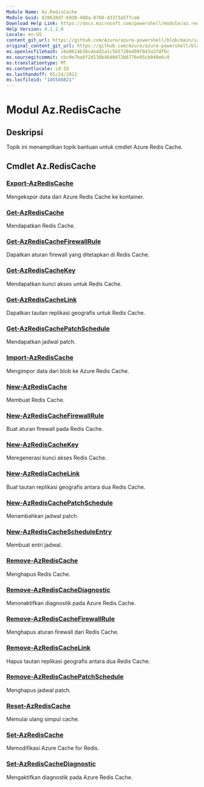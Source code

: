 ```yaml
---
Module Name: Az.RedisCache
Module Guid: 820628d7-6938-488a-8760-43373a5ffce6
Download Help Link: https://docs.microsoft.com/powershell/module/az.rediscache
Help Version: 4.1.2.0
Locale: en-US
content_git_url: https://github.com/Azure/azure-powershell/blob/main/src/RedisCache/RedisCache/help/Az.RedisCache.md
original_content_git_url: https://github.com/Azure/azure-powershell/blob/main/src/RedisCache/RedisCache/help/Az.RedisCache.md
ms.openlocfilehash: c0a9614b38cdedd2a1c565728ed99f843a37dfbc
ms.sourcegitcommit: cbc0e7ba6f2d138b46d0d72b6776e95cb040e6c8
ms.translationtype: MT
ms.contentlocale: id-ID
ms.lasthandoff: 05/24/2022
ms.locfileid: "145546821"
---
```

# Modul Az.RedisCache
## Deskripsi
Topik ini menampilkan topik bantuan untuk cmdlet Azure Redis Cache.

## Cmdlet Az.RedisCache
### [Export-AzRedisCache](Export-AzRedisCache.md)
Mengekspor data dari Azure Redis Cache ke kontainer.

### [Get-AzRedisCache](Get-AzRedisCache.md)
Mendapatkan Redis Cache.

### [Get-AzRedisCacheFirewallRule](Get-AzRedisCacheFirewallRule.md)
Dapatkan aturan firewall yang ditetapkan di Redis Cache.

### [Get-AzRedisCacheKey](Get-AzRedisCacheKey.md)
Mendapatkan kunci akses untuk Redis Cache.

### [Get-AzRedisCacheLink](Get-AzRedisCacheLink.md)
Dapatkan tautan replikasi geografis untuk Redis Cache.

### [Get-AzRedisCachePatchSchedule](Get-AzRedisCachePatchSchedule.md)
Mendapatkan jadwal patch.

### [Import-AzRedisCache](Import-AzRedisCache.md)
Mengimpor data dari blob ke Azure Redis Cache.

### [New-AzRedisCache](New-AzRedisCache.md)
Membuat Redis Cache.

### [New-AzRedisCacheFirewallRule](New-AzRedisCacheFirewallRule.md)
Buat aturan firewall pada Redis Cache.

### [New-AzRedisCacheKey](New-AzRedisCacheKey.md)
Meregenerasi kunci akses Redis Cache.

### [New-AzRedisCacheLink](New-AzRedisCacheLink.md)
Buat tautan replikasi geografis antara dua Redis Cache.

### [New-AzRedisCachePatchSchedule](New-AzRedisCachePatchSchedule.md)
Menambahkan jadwal patch.

### [New-AzRedisCacheScheduleEntry](New-AzRedisCacheScheduleEntry.md)
Membuat entri jadwal.

### [Remove-AzRedisCache](Remove-AzRedisCache.md)
Menghapus Redis Cache.

### [Remove-AzRedisCacheDiagnostic](Remove-AzRedisCacheDiagnostic.md)
Menonaktifkan diagnostik pada Azure Redis Cache.

### [Remove-AzRedisCacheFirewallRule](Remove-AzRedisCacheFirewallRule.md)
Menghapus aturan firewall dari Redis Cache.

### [Remove-AzRedisCacheLink](Remove-AzRedisCacheLink.md)
Hapus tautan replikasi geografis antara dua Redis Cache.

### [Remove-AzRedisCachePatchSchedule](Remove-AzRedisCachePatchSchedule.md)
Menghapus jadwal patch.

### [Reset-AzRedisCache](Reset-AzRedisCache.md)
Memulai ulang simpul cache.

### [Set-AzRedisCache](Set-AzRedisCache.md)
Memodifikasi Azure Cache for Redis.

### [Set-AzRedisCacheDiagnostic](Set-AzRedisCacheDiagnostic.md)
Mengaktifkan diagnostik pada Azure Redis Cache.

